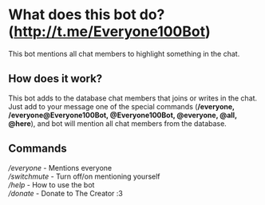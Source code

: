 What does this bot do? (<http://t.me/Everyone100Bot>)
====
This bot mentions all chat members to highlight something in the chat.

How does it work?
---
This bot adds to the database chat members that joins or writes in the chat. Just add to your message one of the special commands (**/everyone, /everyone@Everyone100Bot, @Everyone100Bot, @everyone, @all, @here**), and bot will mention all chat members from the database.

Commands
---
*/everyone* - Mentions everyone  
*/switchmute* - Turn off/on mentioning yourself  
*/help* - How to use the bot  
*/donate* - Donate to The Creator :З